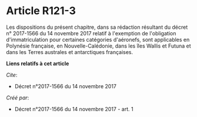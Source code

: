 # Article R121-3

Les dispositions du présent chapitre, dans sa rédaction résultant du décret n° 2017-1566 du 14 novembre 2017 relatif à
l'exemption de l'obligation d'immatriculation pour certaines catégories d'aéronefs, sont applicables en Polynésie française,
en Nouvelle-Calédonie, dans les îles Wallis et Futuna et dans les Terres australes et antarctiques françaises.

**Liens relatifs à cet article**

_Cite_:

  - Décret n°2017-1566 du 14 novembre 2017

_Créé par_:

  - Décret n°2017-1566 du 14 novembre 2017 - art. 1
